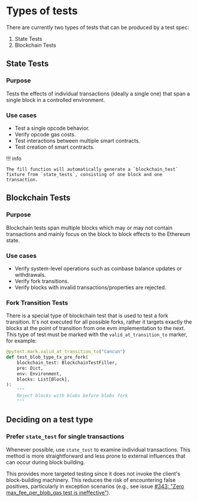 # Types of tests

There are currently two types of tests that can be produced by a test spec:

1. State Tests
2. Blockchain Tests

## State Tests

### Purpose

Tests the effects of individual transactions (ideally a single one) that span a single block in a controlled environment.

### Use cases

- Test a single opcode behavior.
- Verify opcode gas costs.
- Test interactions between multiple smart contracts.
- Test creation of smart contracts.

!!! info

    The fill function will automatically generate a `blockchain_test` fixture from `state_tests`, consisting of one block and one transaction.

## Blockchain Tests

### Purpose

Blockchain tests span multiple blocks which may or may not contain transactions and mainly focus on the block to block effects to the Ethereum state.

### Use cases

- Verify system-level operations such as coinbase balance updates or withdrawals.
- Verify fork transitions.
- Verify blocks with invalid transactions/properties are rejected.

### Fork Transition Tests

There is a special type of blockchain test that is used to test a fork transition. It's not executed for all possible forks, rather it targets exactly the blocks at the point of transition from one evm implementation to the next. This type of test must be marked with the `valid_at_transition_to` marker, for example:

```python
@pytest.mark.valid_at_transition_to("Cancun")
def test_blob_type_tx_pre_fork(
    blockchain_test: BlockchainTestFiller,
    pre: Dict,
    env: Environment,
    blocks: List[Block],
):
    """
    Reject blocks with blobs before blobs fork
    """
```

## Deciding on a test type

### Prefer `state_test` for single transactions

Whenever possible, use `state_test` to examine individual transactions. This method is more straightforward and less prone to external
influences that can occur during block building.

This provides more targeted testing since it does not invoke the client's block-building machinery. This reduces the risk of
encountering false positives, particularly in exception scenarios (e.g., see issue
[#343: "Zero max_fee_per_blob_gas test is ineffective"](https://github.com/ethereum/execution-spec-tests/issues/343)).
